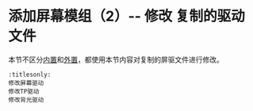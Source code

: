 # 添加屏幕模组（2）-- 修改 复制的驱动文件

本节不区分[内置]((lcd_driver_Internal))和[外置](lcd_driver_Modem)，都使用本节内容对复制的屏驱文件进行修改。

```{toctree}
:titlesonly:
修改屏幕驱动
修改TP驱动
修改背光驱动
```